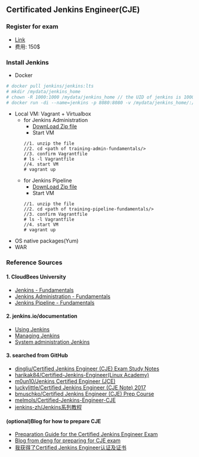 ## Certificated Jenkins Engineer(CJE)
### Register for exam
- [Link](https://www.webassessor.com/wa.do?page=enterCatalog&branding=CLOUDBEES&tabs=111)
- 费用: 150$

### Install Jenkins
- Docker
```bash
# docker pull jenkins/jenkins:lts
# mkdir /mydata/jenkins_home
# chown -R 1000:1000 /mydata/jenkins_home // the UID of jenkins is 1000
# docker run -di --name=jenkins -p 8080:8080 -v /mydata/jenkins_home/:/var/jenkins_home jenkins/jenkins:lts
```

- Local VM: Vagrant + Virtualbox
	- for Jenkins Administration
		- [DownLoad Zip file](https://s3.amazonaws.com/cloudbees-training-materials/training-admin-fundamentals/master/cloudbees-training-admin-fundamentals.zip)
		- Start VM
		```
        //1. unzip the file
        //2. cd <path of training-admin-fundamentals/>
        //3. confirm Vagrantfile
        # ls -l Vagrantfile
        //4. start VM
        # vagrant up 
        ```
	- for Jenkins Pipeline
		- [DownLoad Zip file](https://s3.amazonaws.com/cloudbees-training-materials/training-pipeline-fundamentals/master/cloudbees-training-pipeline-fundamentals.zip)
		- Start VM
		```
        //1. unzip the file
        //2. cd <path of training-pipeline-fundamentals/>
        //3. confirm Vagrantfile
        # ls -l Vagrantfile
        //4. start VM
        # vagrant up 
        ```
- OS native packages(Yum)
- WAR

### Reference Sources
#### 1. CloudBees University
- [Jenkins - Fundamentals](https://standard.cbu.cloudbees.com/cloudbees-university-jenkins-fundamentals) 
- [Jenkins Administration - Fundamentals](https://standard.cbu.cloudbees.com/cloudbees-university-jenkins-administration-fundamentals)
- [Jenkins Pipeline - Fundamentals](
https://standard.cbu.cloudbees.com/cloudbees-university-jenkins-pipeline-fundamentals)
#### 2. jenkins.io/documentation
- [Using Jenkins](jenkins.io/doc/book/using/)
- [Managing Jenkins](https://www.jenkins.io/doc/book/managing/)
- [System administration Jenkins](https://www.jenkins.io/doc/book/system-administration/)
#### 3. searched from GitHub
- [dingliu/Certified Jenkins Engineer (CJE) Exam Study Notes](https://github.com/dingliu/Certified-Jenkins-Engineer-Study-Notes)
- [harikak84/Certified-Jenkins-Engineer(Linux Academy)](https://github.com/harikak84/Certified-Jenkins-Engineer)
- [m0un10/Jenkins Certified Engineer (JCE)](https://github.com/m0un10/jenkins-certified-engineer)
- [luckylittle/Certified Jenkins Engineer (CJE Note) 2017](https://github.com/luckylittle/jenkins-ci)
- [bmuschko/Certified Jenkins Engineer (CJE) Prep Course](https://github.com/bmuschko/cje-prep)
- [melmols/Certified-Jenkins-Engineer-CJE](https://github.com/melmols/Certified_Jenkins_Engineer_CJE)
- [jenkins-zh/Jenkins系列教程](https://github.com/jenkins-zh/jenkins-zh/issues/345)

#### (optional)Blog for how to prepare CJE
- [Preparation Guide for the Certified Jenkins Engineer Exam](https://www.whizlabs.com/blog/certified-jenkins-engineer-exam-preparation/)
- [Blog from deng for preparing for CJE exam](https://ottodeng.io/post/cje/)
- [我获得了Certified Jenkins Engineer认证及证书](https://www.shanyshanb.com/post/i-get-certified-jenkins-engineer-credential)
